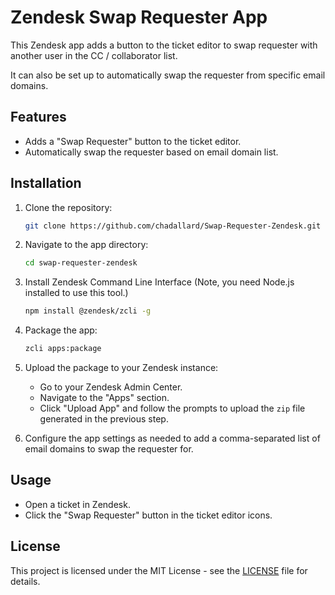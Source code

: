 # Zendesk Swap Requester App

This Zendesk app adds a button to the ticket editor to swap requester with another user in the CC / collaborator list. 

It can also be set up to automatically swap the requester from specific email domains.

## Features

- Adds a "Swap Requester" button to the ticket editor.
- Automatically swap the requester based on email domain list.

## Installation

1. Clone the repository:
    ```sh
    git clone https://github.com/chadallard/Swap-Requester-Zendesk.git
    ```

2. Navigate to the app directory:
    ```sh
    cd swap-requester-zendesk
    ```

3. Install Zendesk Command Line Interface (Note, you need Node.js installed to use this tool.)
    ```sh
    npm install @zendesk/zcli -g
    ```

4. Package the app:
    ```sh
    zcli apps:package
    ```

5. Upload the package to your Zendesk instance:
    - Go to your Zendesk Admin Center.
    - Navigate to the "Apps" section.
    - Click "Upload App" and follow the prompts to upload the `zip` file generated in the previous step.

6. Configure the app settings as needed to add a comma-separated list of email domains to swap the requester for.

## Usage

- Open a ticket in Zendesk.
- Click the "Swap Requester" button in the ticket editor icons.

## License

This project is licensed under the MIT License - see the [LICENSE](LICENSE) file for details.
